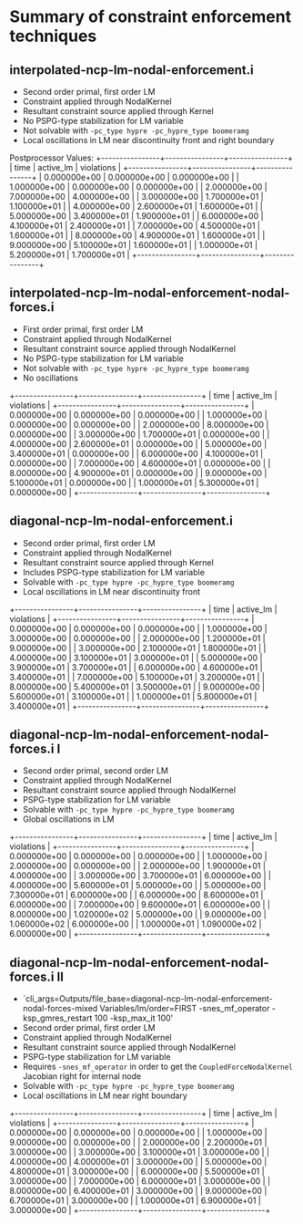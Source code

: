 # Summary of constraint enforcement techniques

## interpolated-ncp-lm-nodal-enforcement.i

- Second order primal, first order LM
- Constraint applied through NodalKernel
- Resultant constraint source applied through Kernel
- No PSPG-type stabilization for LM variable
- Not solvable with `-pc_type hypre -pc_hypre_type boomeramg`
- Local oscillations in LM near discontinuity front and right boundary

Postprocessor Values:
+----------------+----------------+----------------+
| time           | active_lm      | violations     |
+----------------+----------------+----------------+
|   0.000000e+00 |   0.000000e+00 |   0.000000e+00 |
|   1.000000e+00 |   0.000000e+00 |   0.000000e+00 |
|   2.000000e+00 |   7.000000e+00 |   4.000000e+00 |
|   3.000000e+00 |   1.700000e+01 |   1.100000e+01 |
|   4.000000e+00 |   2.600000e+01 |   1.600000e+01 |
|   5.000000e+00 |   3.400000e+01 |   1.900000e+01 |
|   6.000000e+00 |   4.100000e+01 |   2.400000e+01 |
|   7.000000e+00 |   4.500000e+01 |   1.600000e+01 |
|   8.000000e+00 |   4.900000e+01 |   1.600000e+01 |
|   9.000000e+00 |   5.100000e+01 |   1.600000e+01 |
|   1.000000e+01 |   5.200000e+01 |   1.700000e+01 |
+----------------+----------------+----------------+

## interpolated-ncp-lm-nodal-enforcement-nodal-forces.i

- First order primal, first order LM
- Constraint applied through NodalKernel
- Resultant constraint source applied through NodalKernel
- No PSPG-type stabilization for LM variable
- Not solvable with `-pc_type hypre -pc_hypre_type boomeramg`
- No oscillations

+----------------+----------------+----------------+
| time           | active_lm      | violations     |
+----------------+----------------+----------------+
|   0.000000e+00 |   0.000000e+00 |   0.000000e+00 |
|   1.000000e+00 |   0.000000e+00 |   0.000000e+00 |
|   2.000000e+00 |   8.000000e+00 |   0.000000e+00 |
|   3.000000e+00 |   1.700000e+01 |   0.000000e+00 |
|   4.000000e+00 |   2.600000e+01 |   0.000000e+00 |
|   5.000000e+00 |   3.400000e+01 |   0.000000e+00 |
|   6.000000e+00 |   4.100000e+01 |   0.000000e+00 |
|   7.000000e+00 |   4.600000e+01 |   0.000000e+00 |
|   8.000000e+00 |   4.900000e+01 |   0.000000e+00 |
|   9.000000e+00 |   5.100000e+01 |   0.000000e+00 |
|   1.000000e+01 |   5.300000e+01 |   0.000000e+00 |
+----------------+----------------+----------------+

## diagonal-ncp-lm-nodal-enforcement.i

- Second order primal, first order LM
- Constraint applied through NodalKernel
- Resultant constraint source applied through Kernel
- Includes PSPG-type stabilization for LM variable
- Solvable with `-pc_type hypre -pc_hypre_type boomeramg`
- Local oscillations in LM near discontinuity front

+----------------+----------------+----------------+
| time           | active_lm      | violations     |
+----------------+----------------+----------------+
|   0.000000e+00 |   0.000000e+00 |   0.000000e+00 |
|   1.000000e+00 |   3.000000e+00 |   0.000000e+00 |
|   2.000000e+00 |   1.200000e+01 |   9.000000e+00 |
|   3.000000e+00 |   2.100000e+01 |   1.800000e+01 |
|   4.000000e+00 |   3.100000e+01 |   3.000000e+01 |
|   5.000000e+00 |   3.900000e+01 |   3.700000e+01 |
|   6.000000e+00 |   4.600000e+01 |   3.400000e+01 |
|   7.000000e+00 |   5.100000e+01 |   3.200000e+01 |
|   8.000000e+00 |   5.400000e+01 |   3.500000e+01 |
|   9.000000e+00 |   5.600000e+01 |   3.100000e+01 |
|   1.000000e+01 |   5.800000e+01 |   3.400000e+01 |
+----------------+----------------+----------------+

## diagonal-ncp-lm-nodal-enforcement-nodal-forces.i I

- Second order primal, second order LM
- Constraint applied through NodalKernel
- Resultant constraint source applied through NodalKernel
- PSPG-type stabilization for LM variable
- Solvable with `-pc_type hypre -pc_hypre_type boomeramg`
- Global oscillations in LM

+----------------+----------------+----------------+
| time           | active_lm      | violations     |
+----------------+----------------+----------------+
|   0.000000e+00 |   0.000000e+00 |   0.000000e+00 |
|   1.000000e+00 |   2.000000e+00 |   0.000000e+00 |
|   2.000000e+00 |   1.900000e+01 |   4.000000e+00 |
|   3.000000e+00 |   3.700000e+01 |   6.000000e+00 |
|   4.000000e+00 |   5.600000e+01 |   5.000000e+00 |
|   5.000000e+00 |   7.300000e+01 |   6.000000e+00 |
|   6.000000e+00 |   8.600000e+01 |   6.000000e+00 |
|   7.000000e+00 |   9.600000e+01 |   6.000000e+00 |
|   8.000000e+00 |   1.020000e+02 |   5.000000e+00 |
|   9.000000e+00 |   1.060000e+02 |   6.000000e+00 |
|   1.000000e+01 |   1.090000e+02 |   6.000000e+00 |
+----------------+----------------+----------------+

## diagonal-ncp-lm-nodal-enforcement-nodal-forces.i II

- `cli_args=Outputs/file_base=diagonal-ncp-lm-nodal-enforcement-nodal-forces-mixed
  Variables/lm/order=FIRST -snes_mf_operator -ksp_gmres_restart 100 -ksp_max_it 100'
- Second order primal, first order LM
- Constraint applied through NodalKernel
- Resultant constraint source applied through NodalKernel
- PSPG-type stabilization for LM variable
- Requires `-snes_mf_operator` in order to get the `CoupledForceNodalKernel`
  Jacobian  right for internal node
- Solvable with `-pc_type hypre -pc_hypre_type boomeramg`
- Local oscillations in LM near right boundary

+----------------+----------------+----------------+
| time           | active_lm      | violations     |
+----------------+----------------+----------------+
|   0.000000e+00 |   0.000000e+00 |   0.000000e+00 |
|   1.000000e+00 |   9.000000e+00 |   0.000000e+00 |
|   2.000000e+00 |   2.200000e+01 |   3.000000e+00 |
|   3.000000e+00 |   3.100000e+01 |   3.000000e+00 |
|   4.000000e+00 |   4.000000e+01 |   3.000000e+00 |
|   5.000000e+00 |   4.800000e+01 |   3.000000e+00 |
|   6.000000e+00 |   5.500000e+01 |   3.000000e+00 |
|   7.000000e+00 |   6.000000e+01 |   3.000000e+00 |
|   8.000000e+00 |   6.400000e+01 |   3.000000e+00 |
|   9.000000e+00 |   6.700000e+01 |   3.000000e+00 |
|   1.000000e+01 |   6.900000e+01 |   3.000000e+00 |
+----------------+----------------+----------------+
